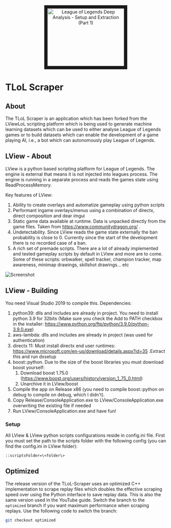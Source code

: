 <div align="center">
    <a href="https://www.youtube.com/watch?v=Mz7NbIgJqsc"
       target="_blank">
       <img src="http://img.youtube.com/vi/Mz7NbIgJqsc/0.jpg"
            alt="League of Legends Deep Analysis - Setup and Extraction (Part 1)"
            width="240" height="180" border="10" />
    </a>
</div>

# TLoL Scraper

## About

The TLoL Scraper is an application which has been forked from the LViewLoL scripting
platform which is being used to generate machine learning datasets which can be used
to either analyse League of Legends games or to build datasets which can enable the
development of a game playing AI, i.e., a bot which can autonomously play League of
Legends.

## LView - About

LView is a python based scripting platform for League of Legends. The engine is external that means it is not injected into leagues process. The engine is running in a separate process and reads the games state using ReadProcessMemory.

Key features of LView:
  1. Ability to create overlays and automatize gameplay using python scripts
  2. Performant ingame overlays/menus using a combination of directx, direct composition and dear imgui 
  3. Static game data available at runtime. Data is unpacked directly from the game files. Taken from https://www.communitydragon.org/ .
  4. Undetectability. Since LView reads the game state externally the ban probability is close to 0. Currently since the start of the development there is no recorded case of a ban.
  5. A rich set of premade scripts. There are a lot of already implemented and tested gameplay scripts by default in LView and more are to come. Some of these scripts: orbwalker, spell tracker, champion tracker, map awareness, minimap drawings, skillshot drawings... etc 
 
![Screenshot](https://i.imgur.com/IK9SxKd.png)

## LView - Building

You need Visual Studio 2019 to compile this.
Dependencies:
  1. python39: dlls and includes are already in project. You need to install python 3.9 for 32bits (Make sure you check the Add to PATH checkbox in the installer: https://www.python.org/ftp/python/3.9.0/python-3.9.0.exe)
  3. aws-lambda: dlls and includes are already in project (was used for authentication)
  3. directx 11: Must install directx end user runtimes: https://www.microsoft.com/en-us/download/details.aspx?id=35 .Extract this and run dxsetup
  4. boost::python. Due to the size of the boost libraries you must download boost yourself:
      1. Download boost 1.75.0 (https://www.boost.org/users/history/version_1_75_0.html)
      2. Unarchive it in LView/boost
  5. Compile the app on Release x86 (you need to compile boost::python on debug to compile on debug, which I didn't).
  6. Copy Release/ConsoleApplication.exe to LView/ConsoleApplication.exe overwriting the existing file if needed
  7. Run LView/ConsoleApplication.exe and have fun!
 ### Setup
 All LView & LView python scripts configurations reside in config.ini file. First you must set the path to the scripts folder with the following config (you can find the config.ini in LView folder):
 
  `::scriptsFolder=\<folder\>`

## Optimized

The release version of the TLoL-Scraper uses an optimized C++ implementation to scrape
replay files which doubles the effective scraping speed over using the Python
interface to save replay data. This is also the same version used in the YouTube
guide. Switch the branch to the `optimized` branch if you want maximum performance
when scraping replays. Use the following code to switch the branch:


```bash
git checkout optimized
```